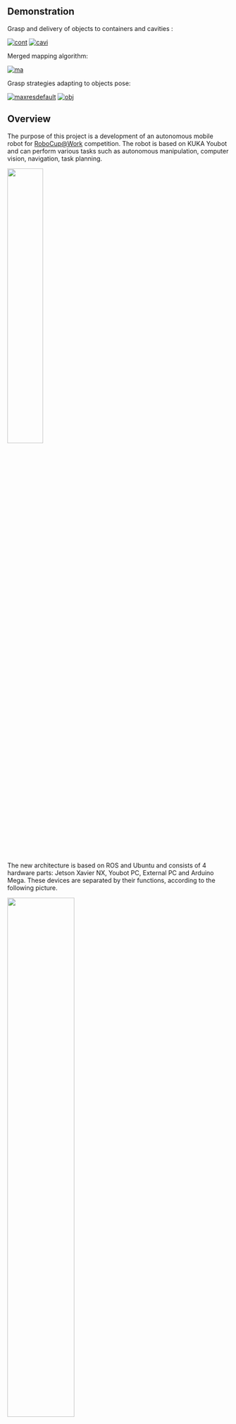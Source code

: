 
## **Demonstration**
Grasp and delivery of objects to containers and cavities :

[![cont](https://user-images.githubusercontent.com/68658068/121780699-d219a000-cba1-11eb-99ab-4ef5c65b8b7b.jpg)](https://youtu.be/ldB88x4FVSY)
[![cavi](https://user-images.githubusercontent.com/68658068/121780694-ce861900-cba1-11eb-836c-401d5c886550.jpg)](https://youtu.be/rGVe_tpEly4)

Merged mapping algorithm:

[![ma](https://user-images.githubusercontent.com/68658068/121780703-d5ad2700-cba1-11eb-9e02-994fd642fb0c.png)](https://youtu.be/5V9o4ktJC4I)

Grasp strategies adapting to objects pose:

[![maxresdefault](https://user-images.githubusercontent.com/68658068/120919831-e51d0380-c6bb-11eb-930c-b1087d4808b1.jpg)](https://youtu.be/S5ihl4ivemE)
[![obj](https://user-images.githubusercontent.com/68658068/121780708-d940ae00-cba1-11eb-81d8-1076bf5df345.png)](https://youtu.be/tFVu8aOlgR8)


## **Overview**
The purpose of this project is a development of an autonomous mobile robot for [RoboCup@Work](https://github.com/robocup-at-work) competition. The robot is based on KUKA Youbot and can perform various tasks such as autonomous manipulation, computer vision, navigation, task planning. 

<img src="https://user-images.githubusercontent.com/68658068/117144515-4cd8e980-adb2-11eb-97a5-2092d1c4e241.jpg" width="40%" height="40%">

The new architecture is based on ROS and Ubuntu and consists of 4 hardware parts: Jetson Xavier NX, Youbot PC, External PC and Arduino Mega. These devices are separated by their functions, according to the following picture.

<img src="https://user-images.githubusercontent.com/68658068/117140087-472cd500-adad-11eb-933b-a64af6e81570.png" width="55%" height="55%">

## **Areas of work**

-[Computer vision](https://github.com/mikhail-chirkov/youbot_master_thesis_or_project/wiki/Computer-vision) \
-[Manipulation](https://github.com/mikhail-chirkov/youbot_master_thesis_or_project/wiki/Manipulation) \
-[Navigation](https://github.com/mikhail-chirkov/youbot_master_thesis_or_project/wiki/Navigation) \
-[Task planning](https://github.com/mikhail-chirkov/youbot_master_thesis_or_project/wiki/Task-planning)\
-[Physical modifications](https://github.com/mikhail-chirkov/youbot_master_thesis_or_project/wiki/3D-models)
